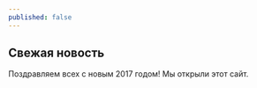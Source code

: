 ```yaml
---
published: false
---
```

## Свежая новость

Поздравляем всех с новым 2017 годом! Мы открыли этот сайт.
